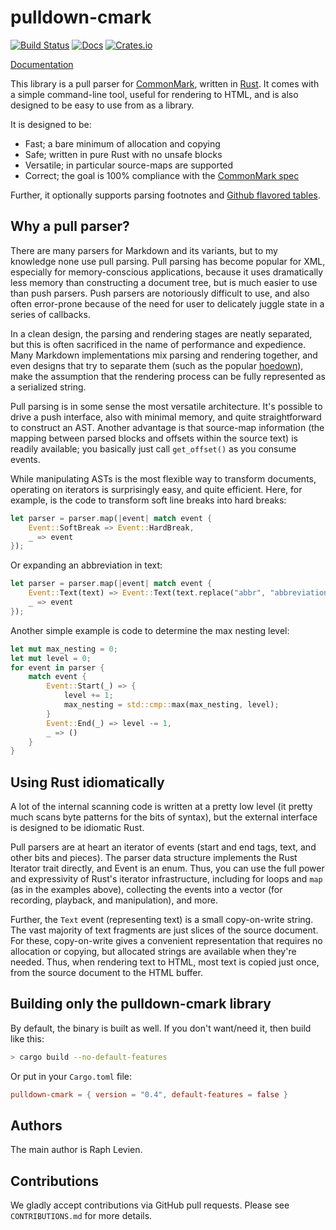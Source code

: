 # pulldown-cmark

[![Build Status](https://dev.azure.com/raphlinus/pulldown-cmark/_apis/build/status/pulldown-cmark-CI?branchName=master)](https://dev.azure.com/raphlinus/pulldown-cmark/_build/latest?definitionId=2&branchName=master)
[![Docs](https://docs.rs/pulldown-cmark/badge.svg)](https://docs.rs/pulldown-cmark)
[![Crates.io](https://img.shields.io/crates/v/pulldown-cmark.svg?maxAge=2592000)](https://crates.io/crates/pulldown-cmark)

[Documentation](https://docs.rs/pulldown-cmark/)

This library is a pull parser for [CommonMark](http://commonmark.org/), written
in [Rust](http://www.rust-lang.org/). It comes with a simple command-line tool,
useful for rendering to HTML, and is also designed to be easy to use from as
a library.

It is designed to be:

* Fast; a bare minimum of allocation and copying
* Safe; written in pure Rust with no unsafe blocks
* Versatile; in particular source-maps are supported
* Correct; the goal is 100% compliance with the [CommonMark spec](http://spec.commonmark.org/)

Further, it optionally supports parsing footnotes and
[Github flavored tables](https://github.github.com/gfm/#tables-extension-).

## Why a pull parser?

There are many parsers for Markdown and its variants, but to my knowledge none
use pull parsing. Pull parsing has become popular for XML, especially for
memory-conscious applications, because it uses dramatically less memory than
constructing a document tree, but is much easier to use than push parsers. Push
parsers are notoriously difficult to use, and also often error-prone because of
the need for user to delicately juggle state in a series of callbacks.

In a clean design, the parsing and rendering stages are neatly separated, but
this is often sacrificed in the name of performance and expedience. Many Markdown
implementations mix parsing and rendering together, and even designs that try
to separate them (such as the popular [hoedown](https://github.com/hoedown/hoedown)),
make the assumption that the rendering process can be fully represented as a
serialized string.

Pull parsing is in some sense the most versatile architecture. It's possible to
drive a push interface, also with minimal memory, and quite straightforward to
construct an AST. Another advantage is that source-map information (the mapping
between parsed blocks and offsets within the source text) is readily available;
you basically just call `get_offset()` as you consume events.

While manipulating ASTs is the most flexible way to transform documents,
operating on iterators is surprisingly easy, and quite efficient. Here, for
example, is the code to transform soft line breaks into hard breaks:

```rust
let parser = parser.map(|event| match event {
	Event::SoftBreak => Event::HardBreak,
	_ => event
});
```

Or expanding an abbreviation in text:

```rust
let parser = parser.map(|event| match event {
	Event::Text(text) => Event::Text(text.replace("abbr", "abbreviation").into()),
	_ => event
});
```

Another simple example is code to determine the max nesting level:

```rust
let mut max_nesting = 0;
let mut level = 0;
for event in parser {
	match event {
		Event::Start(_) => {
			level += 1;
			max_nesting = std::cmp::max(max_nesting, level);
		}
		Event::End(_) => level -= 1,
		_ => ()
	}
}
```

## Using Rust idiomatically

A lot of the internal scanning code is written at a pretty low level (it
pretty much scans byte patterns for the bits of syntax), but the external
interface is designed to be idiomatic Rust.

Pull parsers are at heart an iterator of events (start and end tags, text,
and other bits and pieces). The parser data structure implements the
Rust Iterator trait directly, and Event is an enum. Thus, you can use the
full power and expressivity of Rust's iterator infrastructure, including
for loops and `map` (as in the examples above), collecting the events into
a vector (for recording, playback, and manipulation), and more.

Further, the `Text` event (representing text) is a small copy-on-write string.
The vast majority of text fragments are just
slices of the source document. For these, copy-on-write gives a convenient
representation that requires no allocation or copying, but allocated
strings are available when they're needed. Thus, when rendering text to
HTML, most text is copied just once, from the source document to the
HTML buffer.

## Building only the pulldown-cmark library

By default, the binary is built as well. If you don't want/need it, then build like this:

```bash
> cargo build --no-default-features
```

Or put in your `Cargo.toml` file:

```toml
pulldown-cmark = { version = "0.4", default-features = false }
```

## Authors

The main author is Raph Levien.

## Contributions

We gladly accept contributions via GitHub pull requests. Please see
`CONTRIBUTIONS.md` for more details.
